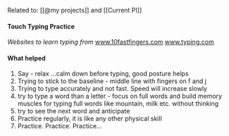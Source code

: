 Related to: [[@my projects]] and [[Current PI]]

#### Touch Typing Practice
_Websites to learn typing from_
www.10fastfingers.com
www.typing.com


#### What helped
1. Say - relax ...calm down before typing, good posture helps 
2. Trying to stick to the baseline - middle line with fingers on f and j
3. Trying to type accurately and not fast. Speed will increase slowly
4. try to type a word than a letter - focus on full words and build memory muscles for typing full words like mountain, milk etc. without thinking  
5. try to see the next word and anticipate 
6. Practice regularly, it is like any other physical skill
7. Practice. Practice. Practice...
